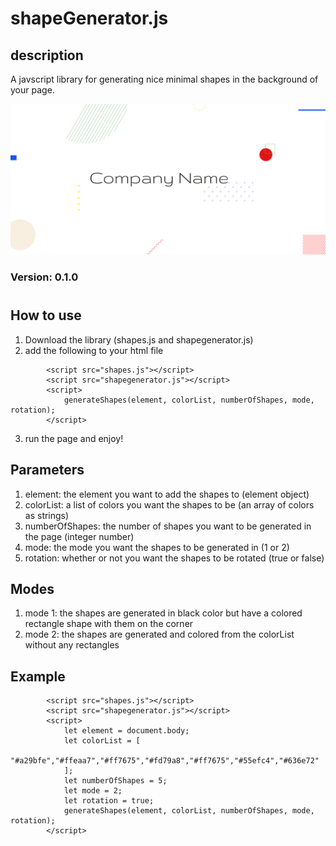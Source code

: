 # shapeGenerator.js

## description
A javscript library for generating nice minimal shapes in the background of your page. 

![An example of the library working](/images/placeholder.png)

### Version: 0.1.0
#
## How to use
1. Download the library (shapes.js and shapegenerator.js)
2. add the following to your html file
```
        <script src="shapes.js"></script>
        <script src="shapegenerator.js"></script>
        <script>
            generateShapes(element, colorList, numberOfShapes, mode, rotation);
        </script>
```
3. run the page and enjoy!

## Parameters
1. element: the element you want to add the shapes to (element object)
2. colorList: a list of colors you want the shapes to be (an array of colors as strings)
3. numberOfShapes: the number of shapes you want to be generated in the page (integer number)
4. mode: the mode you want the shapes to be generated in (1 or 2)
5. rotation: whether or not you want the shapes to be rotated (true or false)

## Modes
1. mode 1: the shapes are generated in black color but have a colored rectangle shape with them on the corner
2. mode 2: the shapes are generated and colored from the colorList without any rectangles

## Example
```
        <script src="shapes.js"></script>
        <script src="shapegenerator.js"></script>
        <script>
            let element = document.body;
            let colorList = [
                "#a29bfe","#ffeaa7","#ff7675","#fd79a8","#ff7675","#55efc4","#636e72"
            ];
            let numberOfShapes = 5;
            let mode = 2;
            let rotation = true;
            generateShapes(element, colorList, numberOfShapes, mode, rotation);
        </script>
```

